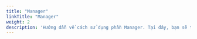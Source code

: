 ```yaml
---
title: "Manager"
linkTitle: "Manager"
weight: 2
description: 'Hướng dẫn về cách sử dụng phần Manager. Tại đây, bạn sẽ tìm hiểu cách quản lý và điều hành các tài khoản và tài nguyên trong hệ thống.'
---
```

